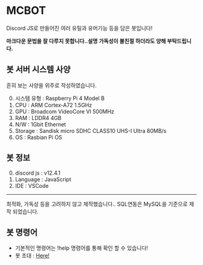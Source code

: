 # MCBOT
Discord JS로 만들어진 여러 유틸과 유머기능 등을 담은 봇입니다!

**마크다운 문법을 잘 다루지 못합니다..설명 가독성이 불친절 하더라도 양해 부탁드립니다.**

## 봇 서버 시스템 사양
흔히 보는 사양을 위주로 작성하였습니다.

0. 시스템 유형 : Raspberry Pi 4 Model B
1. CPU : ARM Cortex-A72 1.5GHz
2. GPU : Broadcom VideoCore VI 500MHz
3. RAM : LDDR4 4GB
5. N/W : 1Gbit Ethernet
6. Storage : Sandisk micro SDHC CLASS10 UHS-I Ultra 80MB/s
7. OS : Rasbian Pi OS

## 봇 정보

0. discord js : v12.4.1
1. Language : JavaScript
2. IDE : VSCode

***

최적화, 가독성 등을 고려하지 않고 제작했습니다..
SQL연동은 MySQL을 기준으로 제작 되었습니다.

## 봇 명령어

- 기본적인 명령어는 !help 명령어를 통해 확인 할 수 있습니다!
- 봇 초대 : [Here!](https://discord.com/oauth2/authorize?client_id=706171196701540384&scope=bot)
